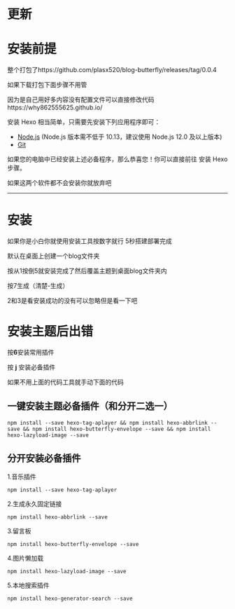 # 更新

# 安装前提
整个打包了https://github.com/plasx520/blog-butterfly/releases/tag/0.0.4

如果下载打包下面步骤不用管

因为是自己用好多内容没有配置文件可以直接修改代码https://why862555625.github.io/

安装 Hexo 相当简单，只需要先安装下列应用程序即可：

- [Node.js](http://nodejs.org/) (Node.js 版本需不低于 10.13，建议使用 Node.js 12.0 及以上版本)
- [Git](http://git-scm.com/)

如果您的电脑中已经安装上述必备程序，那么恭喜您！你可以直接前往 安装 Hexo 步骤。

如果这两个软件都不会安装你就放弃吧

----
# 安装
如果你是小白你就使用安装工具按数字就行
5秒搭建部署完成


默认在桌面上创建一个blog文件夹

按从1按倒5就安装完成了然后覆盖主题到桌面blog文件夹内

按7生成（清楚-生成）

2和3是看安装成功的没有可以忽略但是看一下吧

# 安装主题后出错

按**6**安装常用插件

按 **j** 安装必备插件





如果不用上面的代码工具就手动下面的代码



## 一键安装主题必备插件（和分开二选一）

~~~
npm install --save hexo-tag-aplayer && npm install hexo-abbrlink --save && npm install hexo-butterfly-envelope --save && npm install hexo-lazyload-image --save
~~~

## 分开安装必备插件

1.音乐插件

 ~~~
npm install --save hexo-tag-aplayer
 ~~~

2.生成永久固定链接 

~~~
npm install hexo-abbrlink --save
~~~

3.留言板 

~~~
npm install hexo-butterfly-envelope --save
~~~

4.图片懒加载 

~~~
npm install hexo-lazyload-image --save
~~~
5.本地搜索插件
~~~
npm install hexo-generator-search --save
~~~

